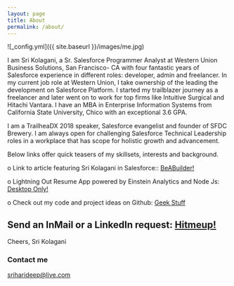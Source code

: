 ```yaml
---
layout: page
title: About
permalink: /about/
---
```

![_config.yml]({{ site.baseurl }}/images/me.jpg)

I am Sri Kolagani, a Sr. Salesforce Programmer Analyst at Western Union Business Solutions, San Francisco- CA with four fantastic years of Salesforce experience in different roles: developer, admin and freelancer. In my current job role at Western Union, I take ownership of the leading the development on Salesforce Platform. I started my trailblazer journey as a freelancer and later went on to work for top firms like Intuitive Surgical and Hitachi Vantara. I have an MBA in Enterprise Information Systems from California State University, Chico with an exceptional 3.6 GPA. 

I am a TrailheaDX 2018 speaker, Salesforce evangelist and founder of SFDC Brewery. I am always open for challenging Salesforce Technical Leadership roles in a workplace that has scope for holistic growth and advancement. 

Below links offer quick teasers of my skillsets, interests and background.

o   Link to article featuring Sri Kolagani in Salesforce:: [BeABuilder!](https://t.co/PqDKpq7Lmc)

o	Lightning Out Resume App powered by Einstein Analytics and Node Js: [Desktop Only!](https://srisfdcresume.herokuapp.com)

o	Check out my code and project ideas on Github: [Geek Stuff](https://www.sfdcbrewery.github.io)

## Send an InMail or a LinkedIn request: [Hitmeup!](https://www.Linkedin.com/in/sriharideep)

Cheers,
Sri Kolagani

### Contact me

[sriharideep@live.com](mailto:sriharideep@live.com)
